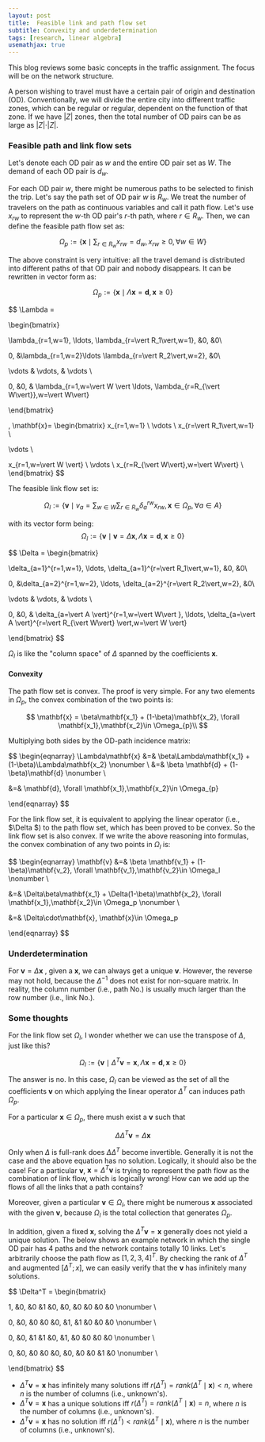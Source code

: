 ```yaml
---
layout: post
title:  Feasible link and path flow set
subtitle: Convexity and underdetermination 
tags: [research, linear algebra]
usemathjax: true
---
```




This blog reviews some basic concepts  in the traffic assignment. The focus will be on the network structure. 

A person wishing to travel must have a certain pair of origin and destination (OD). Conventionally, we will divide the entire city into different traffic zones, which can be regular or regular, dependent on the function of that zone. If we have $\vert Z\vert$ zones, then the total number of OD pairs can be as large as $\vert Z\vert \cdot \vert Z\vert$.

### Feasible path and link flow sets

Let's denote each OD pair as $w$ and the entire OD pair set as $W$. The demand of each OD pair is $d_w$.

For each OD pair $w$, there might be numerous paths to be selected to finish the trip. Let's say the path set of OD pair $w$ is $R_w$. We treat the number of travelers on the path as continuous variables and call it path flow. Let's use $x_{rw}$ to represent the $w$-th OD pair's $r$-th path, where $r\in R_w$. Then, we can define the feasible path flow set as:


$$
\Omega_p:= \{\mathbf{x}\mid \sum_{r\in R_w}x_{rw} = d_w, x_{rw}\geq 0, \forall w\in W \}
$$


The above constraint is very intuitive: all the travel demand is distributed into different paths of that OD pair and nobody disappears. It can be rewritten in vector form as:


$$
\Omega_p:= \{\mathbf{x}\mid \Lambda \mathbf{x}=\mathbf{d}, \mathbf{x}\geq 0 \}
$$

$$
\Lambda =

\begin{bmatrix}

\lambda_{r=1,w=1}, \ldots, \lambda_{r=\vert R_1\vert,w=1}, &0, &0\\

0, &\lambda_{r=1,w=2}\ldots \lambda_{r=\vert R_2\vert,w=2}, &0\\

\vdots & \vdots, & \vdots \\

0, &0, & \lambda_{r=1,w=\vert W \vert \ldots, \lambda_{r=R_{\vert W\vert}},w=\vert W\vert}

\end{bmatrix}

, \mathbf{x}=
\begin{bmatrix}
x_{r=1,w=1} \\
\vdots \\
x_{r=\vert R_1\vert,w=1} \\

\vdots \\

x_{r=1,w=\vert W \vert} \\
\vdots \\
x_{r=R_{\vert W\vert},w=\vert W\vert} \\
\end{bmatrix}
$$


The feasible link flow set is:


$$
\Omega_{l} := \{ 
\mathbf{v}\mid v_a=\sum_{w\in W}\sum_{r\in R_w}{\delta_{a}^{rw}x_{rw}, \mathbf{x}\in \Omega_{p}, \forall a\in A}
\}
$$


with its vector form being:
$$
\Omega_l := \{\mathbf{v}\mid \mathbf{v} = \Delta\mathbf{x}, \Lambda \mathbf{x}=\mathbf{d}, \mathbf{x}\geq 0 \}
$$

$$
\Delta = 
\begin{bmatrix}

\delta_{a=1}^{r=1,w=1}, \ldots, \delta_{a=1}^{r=\vert R_1\vert,w=1}, &0, &0\\

0, &\delta_{a=2}^{r=1,w=2}, \ldots, \delta_{a=2}^{r=\vert R_2\vert,w=2}, &0\\

\vdots & \vdots, & \vdots \\

0, &0, & \delta_{a=\vert A \vert}^{r=1,w=\vert W\vert }, \ldots, \delta_{a=\vert A \vert}^{r=\vert R_{\vert W\vert} \vert,w=\vert W \vert}

\end{bmatrix}
$$


$\Omega_l$ is like the "column space" of $\Delta$ spanned by the coefficients $\mathbf{x}$. 

#### Convexity

The path flow set is convex. The proof is very simple. For any two elements in $\Omega_p$, the convex combination of the two points is:


$$
\mathbf{x} = \beta\mathbf{x_1} + (1-\beta)\mathbf{x_2}, \forall \mathbf{x_1},\mathbf{x_2}\in \Omega_{p}\\
$$


Multiplying both sides by the OD-path incidence matrix:


$$
\begin{eqnarray}
 \Lambda\mathbf{x}  &=& \beta\Lambda\mathbf{x_1} + (1-\beta)\Lambda\mathbf{x_2} \nonumber \\
 &=& \beta \mathbf{d} + (1-\beta)\mathbf{d} \nonumber \\
 
 &=& \mathbf{d}, \forall \mathbf{x_1},\mathbf{x_2}\in \Omega_{p}
 
\end{eqnarray}
$$


For the link flow set, it is equivalent to applying the linear operator (i.e., $\Delta $) to the path flow set, which has been proved to be convex. So the link flow set is also convex. If we write the above reasoning into formulas, the convex combination of any two points in $\Omega_l$ is:


$$
\begin{eqnarray} 
\mathbf{v} &=& \beta \mathbf{v_1} + (1-\beta)\mathbf{v_2}, \forall \mathbf{v_1},\mathbf{v_2}\in \Omega_l \nonumber \\

&=& \Delta\beta\mathbf{x_1} + \Delta(1-\beta)\mathbf{x_2}, \forall \mathbf{x_1},\mathbf{x_2}\in \Omega_p \nonumber \\

&=& \Delta\cdot\mathbf{x}, \mathbf{x}\in \Omega_p

\end{eqnarray}
$$

### Underdetermination

For $\mathbf{v} = \Delta\mathbf{x}$ , given a $\mathbf{x}$, we can always get a unique $\mathbf{v}$. However, the reverse may not hold, because the  $\Delta^{-1}$ does not exist for non-square matrix. In reality, the column number (i.e., path No.) is usually much larger than the row number (i.e., link No.). 

### Some thoughts

For the link flow set $\Omega_l$, I wonder whether we can use the transpose of $\Delta$, just like this?


$$
\Omega_l := \{\mathbf{v}\mid \Delta^T\mathbf{v} = \mathbf{x}, \Lambda \mathbf{x}=\mathbf{d}, \mathbf{x}\geq 0 \}
$$

The answer is no. In this case, $\Omega_l$ can be viewed as the set of all the coefficients $\mathbf{v}$ on which applying the linear operator $\Delta^T$ can induces path $\Omega_p$.

 For a particular $\mathbf{x}\in \Omega_p$, there mush exist a $\mathbf{v}$ such that


$$
\Delta \Delta^T \mathbf{v} = \Delta \mathbf{x}
$$


Only when $\Delta$ is full-rank does  $\Delta \Delta^T$ become invertible. Generally it is not the case and the above equation has no solution. Logically, it should also be the case! For a particular $\mathbf{v}$,  $\mathbf{x} = \Delta^T \mathbf{v}$ is trying to represent the path flow as the combination of link flow, which is logically wrong!  How can we add up the flows of all the links that a path contains?

Moreover, given a particular $\mathbf{v}\in \Omega_{l}$, there might be numerous $\mathbf{x}$ associated with the given $\mathbf{v}$, because $\Omega_l$ is the total collection that generates $\Omega_p$.

In addition, given a fixed $\mathbf{x}$, solving the $\Delta^T \mathbf{v}=\mathbf{x}$  generally does not yield a unique solution. The below shows an example network in which the single OD pair has 4 paths and the network contains totally 10 links. Let's arbitrarily choose the path flow as $[1,2,3,4]^T$. By checking the rank of $\Delta^T$ and augmented $[\Delta^T;x]$, we can easily verify that the $\mathbf{v}$ has infinitely many solutions. 


$$
\Delta^T = 
\begin{bmatrix}

1, &0, &0 &1 &0, &0, &0 &0 &0 &0  \nonumber \\

0, &0, &0 &0 &0, &1, &1 &0 &0 &0  \nonumber \\

0, &0, &1 &1 &0, &1, &0 &0 &0 &0  \nonumber \\

0, &0, &0 &0 &0, &0, &0 &0 &1 &0  \nonumber \\

\end{bmatrix}
$$


- $\Delta^T \mathbf{v}=\mathbf{x}$ has infinitely many solutions iff $r(\Delta^T) = rank(\Delta^T\mid \mathbf{x}) < n$, where $n$ is the number of columns (i.e., unknown's).
- $\Delta^T \mathbf{v}=\mathbf{x}$ has a unique solutions iff $r(\Delta^T) = rank(\Delta^T\mid \mathbf{x}) = n$, where $n$ is the number of columns (i.e., unknown's).
- $\Delta^T \mathbf{v}=\mathbf{x}$ has no solution iff $r(\Delta^T) < rank(\Delta^T\mid \mathbf{x})$, where $n$ is the number of columns (i.e., unknown's).